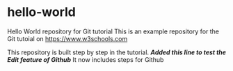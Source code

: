 # hello-world
Hello World repository for Git tutorial
This is an example repository for the Git tutoial on https://www.w3schools.com

This repository is built step by step in the tutorial. 
***Added this line to test the Edit feature of Github***
It now includes steps for Github
